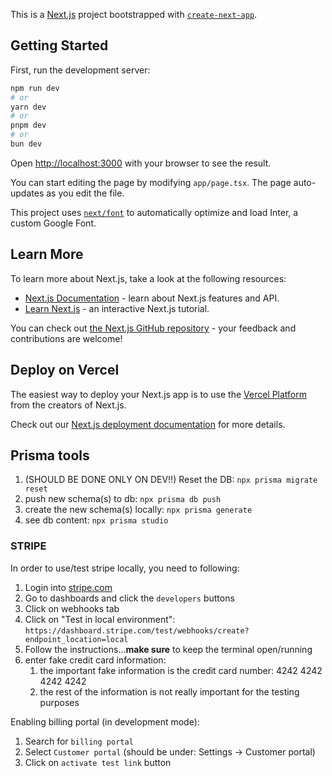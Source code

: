 This is a [Next.js](https://nextjs.org/) project bootstrapped with [`create-next-app`](https://github.com/vercel/next.js/tree/canary/packages/create-next-app).

## Getting Started

First, run the development server:

```bash
npm run dev
# or
yarn dev
# or
pnpm dev
# or
bun dev
```

Open [http://localhost:3000](http://localhost:3000) with your browser to see the result.

You can start editing the page by modifying `app/page.tsx`. The page auto-updates as you edit the file.

This project uses [`next/font`](https://nextjs.org/docs/basic-features/font-optimization) to automatically optimize and load Inter, a custom Google Font.

## Learn More

To learn more about Next.js, take a look at the following resources:

- [Next.js Documentation](https://nextjs.org/docs) - learn about Next.js features and API.
- [Learn Next.js](https://nextjs.org/learn) - an interactive Next.js tutorial.

You can check out [the Next.js GitHub repository](https://github.com/vercel/next.js/) - your feedback and contributions are welcome!

## Deploy on Vercel

The easiest way to deploy your Next.js app is to use the [Vercel Platform](https://vercel.com/new?utm_medium=default-template&filter=next.js&utm_source=create-next-app&utm_campaign=create-next-app-readme) from the creators of Next.js.

Check out our [Next.js deployment documentation](https://nextjs.org/docs/deployment) for more details.

## Prisma tools

1. (SHOULD BE DONE ONLY ON DEV!!) Reset the DB: `npx prisma migrate reset`
2. push new schema(s) to db: `npx prisma db push`
3. create the new schema(s) locally: `npx prisma generate`
4. see db content: `npx prisma studio`

### STRIPE

In order to use/test stripe locally, you need to following:

1. Login into [stripe.com](https://stripe.com/)
2. Go to dashboards and click the `developers` buttons
3. Click on webhooks tab
4. Click on "Test in local environment": `https://dashboard.stripe.com/test/webhooks/create?endpoint_location=local`
5. Follow the instructions...**make sure** to keep the terminal open/running
6. enter fake credit card information:
   1. the important fake information is the credit card number: 4242 4242 4242 4242
   2. the rest of the information is not really important for the testing purposes

Enabling billing portal (in development mode):

1. Search for `billing portal`
2. Select `Customer portal` (should be under: Settings -> Customer portal)
3. Click on `activate test link` button
